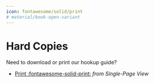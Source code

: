 ```yaml
---
icon: fontawesome/solid/print
# material/book-open-variant
---
```



# Hard Copies

Need to download or print our hookup guide?

* [Print :fontawesome-solid-print:](../hookup_guide/single_page) *from Single-Page View*
<!-- * [Download :fontawesome-regular-file-pdf:](../assets/board_files/hookup_guide.pdf) *(Beta - Mostly works, but some attributes may be broken.)* -->